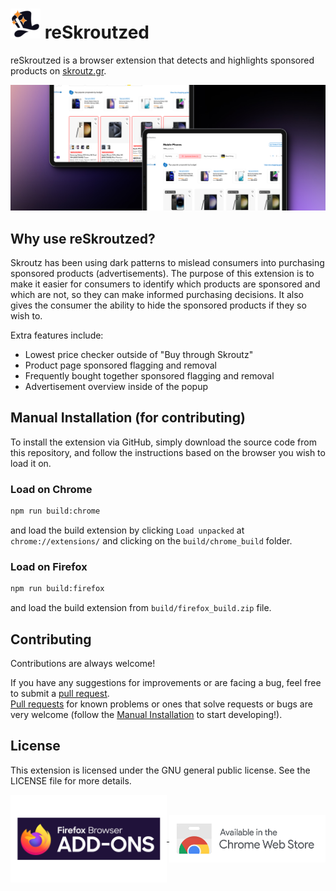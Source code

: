 # ![Alt Text](../src/assets/icons/48.png) reSkroutzed

reSkroutzed is a browser extension that detects and highlights sponsored products on [skroutz.gr](https://skroutz.gr).<br>

![Alt Text](../assets/large_promo.png)

## Why use reSkroutzed?

Skroutz has been using dark patterns to mislead consumers into purchasing sponsored products (advertisements). The purpose of this extension is to make it easier for consumers to identify which products are sponsored and which are not, so they can make informed purchasing decisions. It also gives the consumer the ability to hide the sponsored products if they so wish to.

Extra features include:

- Lowest price checker outside of "Buy through Skroutz"
- Product page sponsored flagging and removal
- Frequently bought together sponsored flagging and removal
- Advertisement overview inside of the popup

## Manual Installation (for contributing)

To install the extension via GitHub, simply download the source code from this repository, and follow the instructions based on the browser you wish to load it on.

### Load on Chrome

```bash
npm run build:chrome
```

and load the build extension by clicking `Load unpacked` at `chrome://extensions/` and clicking on the `build/chrome_build` folder.

### Load on Firefox

```bash
npm run build:firefox
```

and load the build extension from `build/firefox_build.zip` file.

## Contributing

Contributions are always welcome!

If you have any suggestions for improvements or are facing a bug, feel free to submit a [pull request](https://github.com/keybraker/reskroutzed/discussions).<br>
[Pull requests](https://github.com/keybraker/reskroutzed/pulls) for known problems or ones that solve requests or bugs are very welcome (follow the [Manual Installation](#manual-installation) to start developing!).

## License

This extension is licensed under the GNU general public license. See the LICENSE file for more details.

<p align="left">
  <a href="https://addons.mozilla.org/en-US/firefox/addon/reskroutzed">
    <img src="../assets/store_images/firefox.png" alt="Firefox" width="250" style="vertical-align: middle;">
  </a>
  <a href="https://chrome.google.com/webstore/detail/reskroutzed/amglnkndjeoojnjjeepeheobhneeogcl">
    <img src="../assets/store_images/chrome.png" alt="Chrome" width="250" style="vertical-align: middle;">
  </a>
</p>
